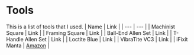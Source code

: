 # Tools
This is a list of tools that I used.
| Name | Link |
| --- | --- |
| Machinist Square | Link |
| Framing Square | Link |
| Ball-End Allen Set | Link |
| T-Handle Allen Set | Link |
| Loctite Blue | Link |
| VibraTite VC3 | Link |
| iFixit Manta | [Amazon](https://a.co/d/gGUVhmb) |